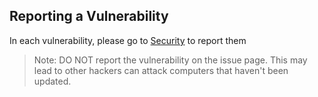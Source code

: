 ## Reporting a Vulnerability

In each vulnerability, please go to [Security](https://github.com/takinekotfs/JSDeObfuscator/security) to report them

> Note: DO NOT report the vulnerability on the issue page. This may lead to other hackers can attack computers that haven't been updated.
